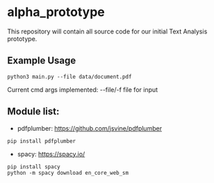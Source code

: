 # alpha_prototype

This repository will contain all source code for our initial Text Analysis prototype.

## Example Usage
```
python3 main.py --file data/document.pdf
```
Current cmd args implemented: 
--file/-f   file for input

## Module list:
* pdfplumber:
https://github.com/jsvine/pdfplumber
```
pip install pdfplumber
```
* spacy: https://spacy.io/
```
pip install spacy 
python -m spacy download en_core_web_sm
```
